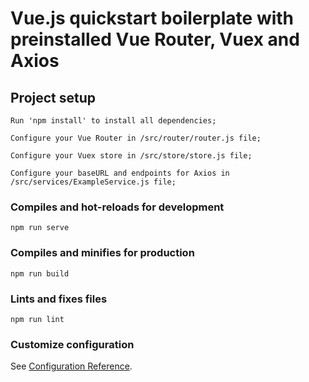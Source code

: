 # Vue.js quickstart boilerplate with preinstalled Vue Router, Vuex and Axios

## Project setup
```
Run 'npm install' to install all dependencies;

Configure your Vue Router in /src/router/router.js file;

Configure your Vuex store in /src/store/store.js file;

Configure your baseURL and endpoints for Axios in /src/services/ExampleService.js file;
```

### Compiles and hot-reloads for development
```
npm run serve
```

### Compiles and minifies for production
```
npm run build
```

### Lints and fixes files
```
npm run lint
```

### Customize configuration
See [Configuration Reference](https://cli.vuejs.org/config/).
